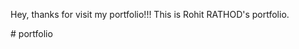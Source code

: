 Hey, thanks for visit my portfolio!!!
This is Rohit RATHOD's portfolio.




<!-- git init
git add README.md
git commit -m "first commit"
git branch -M main
git remote add origin git@github.com:theRohit/portfolio.git
git push -u origin main -->#   p o r t f o l i o  
 